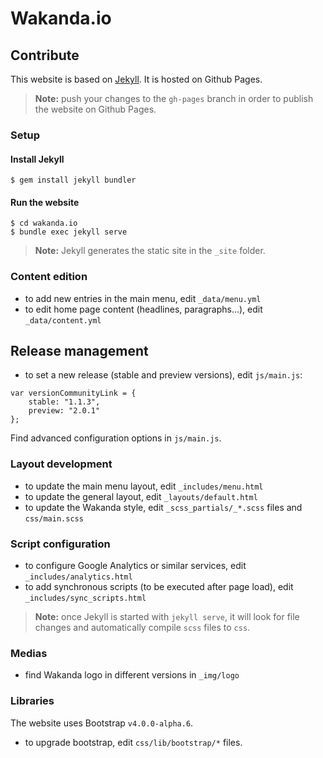 # Wakanda.io

## Contribute

This website is based on [Jekyll](https://jekyllrb.com/). It is hosted on Github Pages.

> **Note:** push your changes to the `gh-pages` branch in order to publish the website on Github Pages. 

### Setup

#### Install Jekyll

```
$ gem install jekyll bundler
```

#### Run the website

```
$ cd wakanda.io
$ bundle exec jekyll serve
```

> **Note:** Jekyll generates the static site in the `_site` folder.

### Content edition

- to add new entries in the main menu, edit `_data/menu.yml`
- to edit home page content (headlines, paragraphs...), edit `_data/content.yml`

## Release management

- to set a new release (stable and preview versions), edit `js/main.js`:

```
var versionCommunityLink = { 
    stable: "1.1.3",
    preview: "2.0.1"
};
```

Find advanced configuration options in `js/main.js`.

### Layout development 

- to update the main menu layout, edit `_includes/menu.html`
- to update the general layout, edit `_layouts/default.html`
- to update the Wakanda style, edit `_scss_partials/_*.scss` files and `css/main.scss`

### Script configuration

- to configure Google Analytics or similar services, edit `_includes/analytics.html`
- to add synchronous scripts (to be executed after page load), edit `_includes/sync_scripts.html`

> **Note:** once Jekyll is started with `jekyll serve`, it will look for file changes and automatically compile `scss` files to `css`.

### Medias

- find Wakanda logo in different versions in `_img/logo`

### Libraries

The website uses Bootstrap `v4.0.0-alpha.6`.

- to upgrade bootstrap, edit `css/lib/bootstrap/*` files.